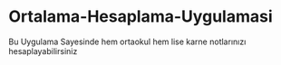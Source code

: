 # Ortalama-Hesaplama-Uygulamasi
 Bu Uygulama Sayesinde hem ortaokul hem lise karne notlarınızı hesaplayabilirsiniz
